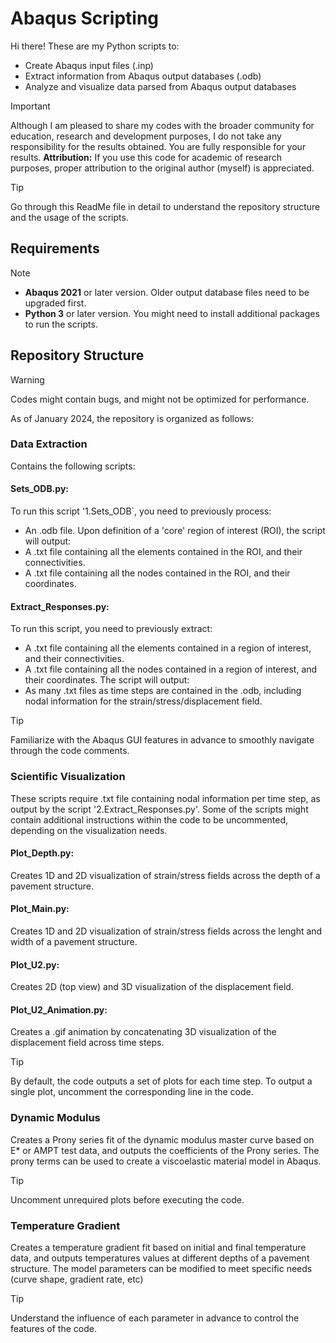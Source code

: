 # Abaqus Scripting
Hi there! These are my Python scripts to:
- Create Abaqus input files (.inp)
- Extract information from Abaqus output databases (.odb)
- Analyze and visualize data parsed from Abaqus output databases

> [!IMPORTANT]
> Although I am pleased to share my codes with the broader community for education, research and development purposes, I do not take any responsibility for the results obtained. You are fully responsible for your results.
> **Attribution:** If you use this code for academic of research purposes, proper attribution to the original author (myself) is appreciated.

> [!TIP]
> Go through this ReadMe file in detail to understand the repository structure and the usage of the scripts.

## Requirements
> [!NOTE]
> - **Abaqus 2021** or later version. Older output database files need to be upgraded first. 
> - **Python 3** or later version. You might need to install additional packages to run the scripts.

## Repository Structure
> [!WARNING]
> Codes might contain bugs, and might not be optimized for performance.

As of January 2024, the repository is organized as follows:

### Data Extraction
Contains the following scripts:

#### **Sets_ODB.py:**
To run this script '1.Sets_ODB`, you need to previously process:
- An .odb file. 
Upon definition of a 'core' region of interest (ROI), the script will output:
- A .txt file containing all the elements contained in the ROI, and their connectivities.
- A .txt file containing all the nodes contained in the ROI, and their coordinates.

#### **Extract_Responses.py:**
To run this script, you need to previously extract:
- A .txt file containing all the elements contained in a region of interest, and their connectivities.
- A .txt file containing all the nodes contained in a region of interest, and their coordinates.
The script will output:
- As many .txt files as time steps are contained in the .odb, including nodal information for the strain/stress/displacement field.

> [!TIP]
> Familiarize with the Abaqus GUI features in advance to smoothly navigate through the code comments.

### Scientific Visualization
These scripts require .txt file containing nodal information per time step, as output by the script '2.Extract_Responses.py'.
Some of the scripts might contain additional instructions within the code to be uncommented, depending on the visualization needs.

#### **Plot_Depth.py:**
Creates 1D and 2D visualization of strain/stress fields across the depth of a pavement structure.

#### **Plot_Main.py:**
Creates 1D and 2D visualization of strain/stress fields across the lenght and width of a pavement structure.

#### **Plot_U2.py:**
Creates 2D (top view) and 3D visualization of the displacement field.

#### **Plot_U2_Animation.py:**
Creates a .gif animation by concatenating 3D visualization of the displacement field across time steps.

> [!TIP]
> By default, the code outputs a set of plots for each time step. To output a single plot, uncomment the corresponding line in the code.

### Dynamic Modulus
Creates a Prony series fit of the dynamic modulus master curve based on E* or AMPT test data, and outputs the coefficients of the Prony series.
The prony terms can be used to create a viscoelastic material model in Abaqus.

> [!TIP]
> Uncomment unrequired plots before executing the code.

### Temperature Gradient
Creates a temperature gradient fit based on initial and final temperature data, and outputs temperatures values at different depths of a pavement structure.
The model parameters can be modified to meet specific needs (curve shape, gradient rate, etc)

> [!TIP]
> Understand the influence of each parameter in advance to control the features of the code.
